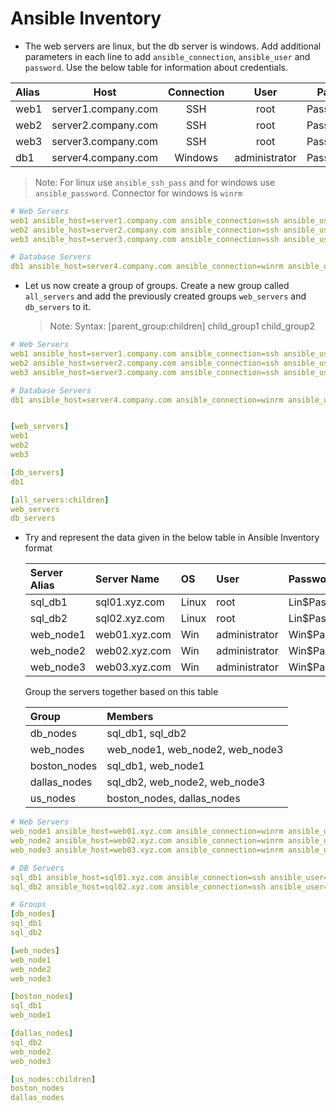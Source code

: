 # Ansible Inventory

- The web servers are linux, but the db server is windows. Add additional parameters in each line to add `ansible_connection`, `ansible_user` and `password`. Use the below table for information about credentials.

| Alias |        Host         | Connection |     User      |   Password   |
| :---- | :-----------------: | :--------: | :-----------: | :----------: |
| web1  | server1.company.com |    SSH     |     root      | Password123! |
| web2  | server2.company.com |    SSH     |     root      | Password123! |
| web3  | server3.company.com |    SSH     |     root      | Password123! |
| db1   | server4.company.com |  Windows   | administrator | Password123! |

> Note: For linux use `ansible_ssh_pass` and for windows use `ansible_password`. Connector for windows is `winrm`

```yaml
# Web Servers
web1 ansible_host=server1.company.com ansible_connection=ssh ansible_user=root ansible_ssh_pass=Password123!
web2 ansible_host=server2.company.com ansible_connection=ssh ansible_user=root ansible_ssh_pass=Password123!
web3 ansible_host=server3.company.com ansible_connection=ssh ansible_user=root ansible_ssh_pass=Password123!

# Database Servers
db1 ansible_host=server4.company.com ansible_connection=winrm ansible_user=administrator ansible_password=Password123!
```

- Let us now create a group of groups. Create a new group called `all_servers` and add the previously created groups `web_servers` and `db_servers` to it.

  > Note: Syntax:
  > [parent_group:children]
  > child_group1
  > child_group2

```yaml
# Web Servers
web1 ansible_host=server1.company.com ansible_connection=ssh ansible_user=root ansible_ssh_pass=Password123!
web2 ansible_host=server2.company.com ansible_connection=ssh ansible_user=root ansible_ssh_pass=Password123!
web3 ansible_host=server3.company.com ansible_connection=ssh ansible_user=root ansible_ssh_pass=Password123!

# Database Servers
db1 ansible_host=server4.company.com ansible_connection=winrm ansible_user=administrator ansible_password=Password123!


[web_servers]
web1
web2
web3

[db_servers]
db1

[all_servers:children]
web_servers
db_servers
```

- Try and represent the data given in the below table in Ansible Inventory format

  | Server Alias | Server Name   | OS    | User          | Password |
  | :----------- | :------------ | :---- | :------------ | :------- |
  | sql_db1      | sql01.xyz.com | Linux | root          | Lin$Pass |
  | sql_db2      | sql02.xyz.com | Linux | root          | Lin$Pass |
  | web_node1    | web01.xyz.com | Win   | administrator | Win$Pass |
  | web_node2    | web02.xyz.com | Win   | administrator | Win$Pass |
  | web_node3    | web03.xyz.com | Win   | administrator | Win$Pass |

  Group the servers together based on this table

  | Group        | Members                         |
  | :----------- | :------------------------------ |
  | db_nodes     | sql_db1, sql_db2                |
  | web_nodes    | web_node1, web_node2, web_node3 |
  | boston_nodes | sql_db1, web_node1              |
  | dallas_nodes | sql_db2, web_node2, web_node3   |
  | us_nodes     | boston_nodes, dallas_nodes      |

```yaml
# Web Servers
web_node1 ansible_host=web01.xyz.com ansible_connection=winrm ansible_user=administrator ansible_password=Win$Pass
web_node2 ansible_host=web02.xyz.com ansible_connection=winrm ansible_user=administrator ansible_password=Win$Pass
web_node3 ansible_host=web03.xyz.com ansible_connection=winrm ansible_user=administrator ansible_password=Win$Pass

# DB Servers
sql_db1 ansible_host=sql01.xyz.com ansible_connection=ssh ansible_user=root ansible_ssh_pass=Lin$Pass
sql_db2 ansible_host=sql02.xyz.com ansible_connection=ssh ansible_user=root ansible_ssh_pass=Lin$Pass

# Groups
[db_nodes]
sql_db1
sql_db2

[web_nodes]
web_node1
web_node2
web_node3

[boston_nodes]
sql_db1
web_node1

[dallas_nodes]
sql_db2
web_node2
web_node3

[us_nodes:children]
boston_nodes
dallas_nodes
```

